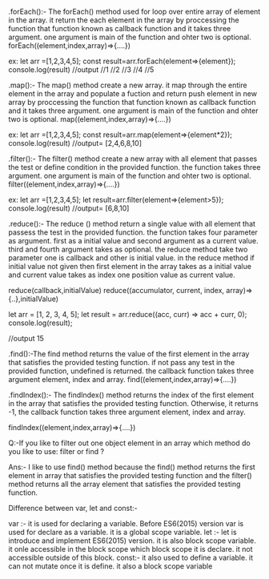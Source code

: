 .forEach():- The forEach() method used for loop over entire array of element in the array. it return the each element in the array by proccessing the function that function known as callback function and it takes three argument. one argument is main of the function and ohter two is optional.
 forEach((element,index,array)=>{....})

ex: let arr =[1,2,3,4,5];
const result=arr.forEach(element=>{element});
console.log(result)
//output
//1
//2
//3
//4
//5

.map():- The map() method create a new array. it map through the entire element in the array and populate a fuction and return push element in new array by proccessing the function that function known as callback function and it takes three argument. one argument is main of the function and ohter two is optional.
map((element,index,array)=>{....})

ex: let arr =[1,2,3,4,5];
const result=arr.map(element=>{element*2});
console.log(result)
//output= [2,4,6,8,10]

.filter():- The filter() method create a new array with all element that passes the test or define condition in the provided function. the function takes three argument. one argument is main of the function and ohter two is optional.
filter((element,index,array)=>{....})

ex: let arr =[1,2,3,4,5];
let result=arr.filter(element=>{element>5});
console.log(result)
//output= [6,8,10]

.reduce():- The reduce () method return a single value with all element that passess the test in the provided function. the function takes four parameter as argument. first as a initial value and second argument as a current value.
 third and fourth argument takes as optional. the reduce method take two parameter one is callback and other is initial value. in the reduce method if initial value not given then first element in the array takes as a initial value and current value takes as index one position value as current value. 

reduce(callback,initialValue)
reduce((accumulator, current, index, array)=>{..},initialValue)

let arr = [1, 2, 3, 4, 5];
let result = arr.reduce((acc, curr) => acc + curr, 0);
console.log(result);

//output 15


.find():-The find method returns the value of the first element in the array that satisfies the provided testing function. if not pass any test in the provided function, undefined is returned. the callback function takes three argument element, index and array.
find((element,index,array)=>{....})


.findIndex():- The findIndex() method returns the index of the first element in the array that satisfies the provided testing function. Otherwise, it returns -1, the callback function takes three argument element, index and array.

findIndex((element,index,array)=>{....})


Q:-If you like to filter out one object element in an array which method do you like to use: filter or find ?

Ans:- I like to use find() method because the find() method returns the first element in array that satisfies the provided testing function and the filter() method returns all the array element that satisfies the provided testing function. 


Difference between var, let and const:-

var :- it is used for declaring a variable. Before ES6(2015) version var is used for declare as a variable. it is a global scope variable.
let :- let is introduce and implement ES6(2015) version. it is also block scope variable. it onle accessible in the block scope which block scope it is declare. it not accessible outside of this block. 
const:- it also used to define a variable. it can not mutate once it is define. it also a block scope variable  